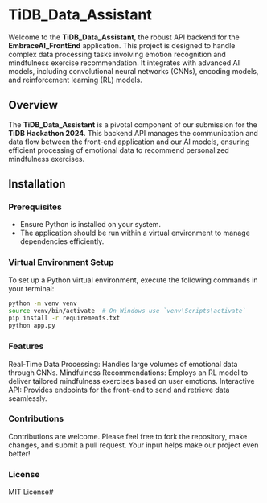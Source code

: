# TiDB_Data_Assistant

Welcome to the **TiDB_Data_Assistant**, the robust API backend for the **EmbraceAI_FrontEnd** application. This project is designed to handle complex data processing tasks involving emotion recognition and mindfulness exercise recommendation. It integrates with advanced AI models, including convolutional neural networks (CNNs), encoding models, and reinforcement learning (RL) models.

## Overview

The **TiDB_Data_Assistant** is a pivotal component of our submission for the **TiDB Hackathon 2024**. This backend API manages the communication and data flow between the front-end application and our AI models, ensuring efficient processing of emotional data to recommend personalized mindfulness exercises.

## Installation

### Prerequisites

- Ensure Python is installed on your system.
- The application should be run within a virtual environment to manage dependencies efficiently.

### Virtual Environment Setup

To set up a Python virtual environment, execute the following commands in your terminal:

```bash
python -m venv venv
source venv/bin/activate  # On Windows use `venv\Scripts\activate`
pip install -r requirements.txt
python app.py
```

### Features
Real-Time Data Processing: Handles large volumes of emotional data through CNNs.
Mindfulness Recommendations: Employs an RL model to deliver tailored mindfulness exercises based on user emotions.
Interactive API: Provides endpoints for the front-end to send and retrieve data seamlessly.

### Contributions
Contributions are welcome. Please feel free to fork the repository, make changes, and submit a pull request. Your input helps make our project even better!

### License
MIT License#
